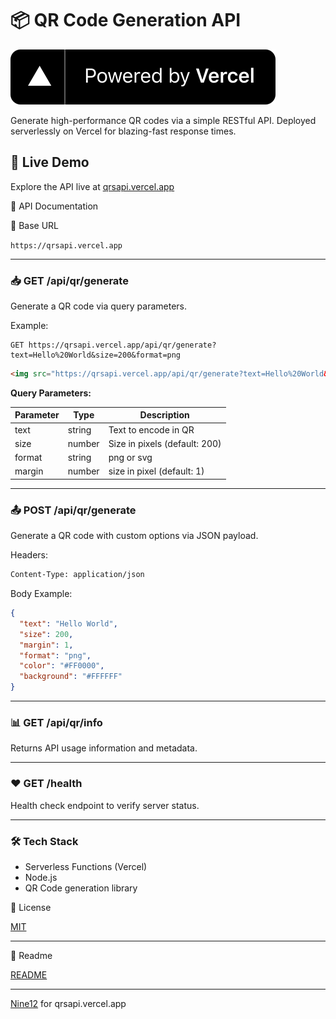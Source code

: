 # 📦 QR Code Generation API

![Powered by Vercel](/vercel.svg)

Generate high-performance QR codes via a simple RESTful API. Deployed serverlessly on Vercel for blazing-fast response times.

## 🚀 Live Demo

Explore the API live at [qrsapi.vercel.app](https://qrsapi.vercel.app)

📘 API Documentation

🔗 Base URL

`https://qrsapi.vercel.app`

---

### 📥 GET /api/qr/generate

Generate a QR code via query parameters.

Example:

```
GET https://qrsapi.vercel.app/api/qr/generate?text=Hello%20World&size=200&format=png
```
```html
<img src="https://qrsapi.vercel.app/api/qr/generate?text=Hello%20World&size=200&format=png" alt="QR Code" />
```

<strong>Query Parameters:</strong>

| Parameter |  Type  | Description |
| --------- | ------ | ----------- |
| text      | string | Text to encode in QR |
| size      | number | Size in pixels (default: 200) |
|  format   | string | png or svg|
| margin    | number | size in pixel (default: 1)|
---

### 📤 POST /api/qr/generate

Generate a QR code with custom options via JSON payload.

Headers:

```bash
Content-Type: application/json
```

Body Example:

```json
{
  "text": "Hello World",
  "size": 200,
  "margin": 1,
  "format": "png",
  "color": "#FF0000",
  "background": "#FFFFFF"
}
```

---

### 📊 GET /api/qr/info

Returns API usage information and metadata.

---

### ❤️ GET /health

Health check endpoint to verify server status.

---

### 🛠 Tech Stack

-   Serverless Functions (Vercel)
-   Node.js
-   QR Code generation library

📄 License

[MIT](LICENSE)

---

👀 Readme

[README](README.md)

---

<i class="fas fa-check"> </i> [Nine12](https://fqnlst.vercel.app) for qrsapi.vercel.app

<link href="https://cdnjs.cloudflare.com/ajax/libs/font-awesome/7.0.1/css/all.min.css" rel="stylesheet" />


